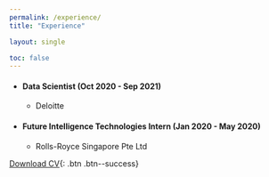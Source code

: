 ```yaml
---
permalink: /experience/
title: "Experience" 

layout: single

toc: false
---
```



* #### Data Scientist (Oct 2020 - Sep 2021)
  *   Deloitte 


* #### Future Intelligence Technologies Intern (Jan 2020 - May 2020)
  *   Rolls-Royce Singapore Pte Ltd 



 [<i class="fas fa-download"></i> Download CV](https://github.com/shannonhsq/shannonhsq.github.io/raw/gh-pages/download/CV-Shannon.pdf){: .btn .btn--success}
